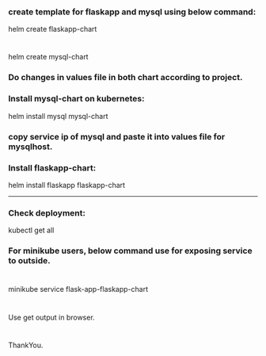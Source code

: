 ### create template for flaskapp and mysql using below command:
helm create flaskapp-chart 
#
helm create mysql-chart

### Do changes in values file in both chart according to project.
### Install mysql-chart on kubernetes:
helm install mysql mysql-chart

### copy service ip of mysql  and paste it into values file for mysqlhost.

### Install flaskapp-chart:
helm install flaskapp flaskapp-chart

-------------------------------------------------------
### Check deployment:
kubectl get all

### For minikube users, below command use for exposing service to outside.
#
minikube service flask-app-flaskapp-chart
#
Use get output in browser.
#
ThankYou.
